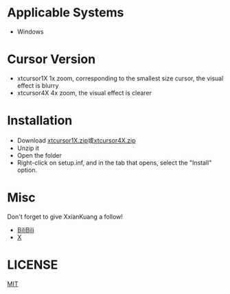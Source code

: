 # Applicable Systems
- Windows
# Cursor Version
 - xtcursor1X
 1x zoom, corresponding to the smallest size cursor, the visual effect is blurry
- xtcursor4X
4x zoom, the visual effect is clearer
# Installation
- Download [xtcursor1X.zip](https://github.com/xiankuang/xkxkcursor/releases/latest/download/xtcursor1X.zip)或[xtcursor4X.zip](https://github.com/xiankuang/xkxkcursor/releases/latest/download/xtcursor4X.zip)
- Unzip it
- Open the folder
- Right-click on setup.inf, and in the tab that opens, select the "Install" option.
# Misc
Don't forget to give XxianKuang a follow!
- [BiliBili](https://space.bilibili.com/400839602)
- [X](https://twitter.com/xiankuangxk)
# LICENSE
[MIT](LICENSE.txt)